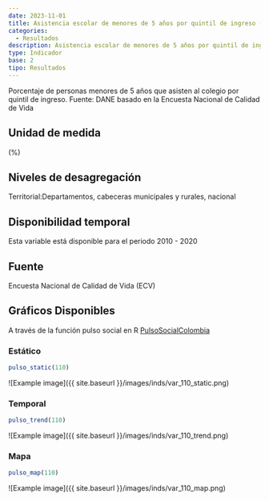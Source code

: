 ```yaml
---
date: 2023-11-01
title: Asistencia escolar de menores de 5 años por quintil de ingreso (%) - quintil 5 (zona)
categories:
  - Resultados
description: Asistencia escolar de menores de 5 años por quintil de ingreso (%) - quintil 5
type: Indicador
base: 2
tipo: Resultados
--- 
```


Porcentaje de personas menores de 5 años que asisten al colegio por quintil de ingreso.
Fuente: DANE basado en la Encuesta Nacional de Calidad de Vida

## Unidad de medida
(%)

## Niveles de desagregación
Territorial:Departamentos, cabeceras municipales y rurales, nacional

## Disponibilidad temporal
Esta variable está disponible para el periodo 2010 - 2020

## Fuente
Encuesta Nacional de Calidad de Vida (ECV)

## Gráficos Disponibles

A través de la función pulso social en R [PulsoSocialColombia](https://github.com/pulsosocialcolombia/PulsoSocialColombia)

### Estático

``` R
pulso_static(110)
```

![Example image]({{ site.baseurl }}/images/inds/var_110_static.png)

### Temporal

``` R
pulso_trend(110)
```

![Example image]({{ site.baseurl }}/images/inds/var_110_trend.png)

### Mapa

``` R
pulso_map(110)
```

![Example image]({{ site.baseurl }}/images/inds/var_110_map.png)
